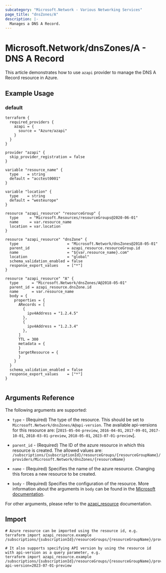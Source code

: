 ```yaml
---
subcategory: "Microsoft.Network - Various Networking Services"
page_title: "dnsZones/A"
description: |-
  Manages a DNS A Record.
---
```


# Microsoft.Network/dnsZones/A - DNS A Record

This article demonstrates how to use `azapi` provider to manage the DNS A Record resource in Azure.



## Example Usage

### default

```hcl
terraform {
  required_providers {
    azapi = {
      source = "Azure/azapi"
    }
  }
}

provider "azapi" {
  skip_provider_registration = false
}

variable "resource_name" {
  type    = string
  default = "acctest0001"
}

variable "location" {
  type    = string
  default = "westeurope"
}

resource "azapi_resource" "resourceGroup" {
  type     = "Microsoft.Resources/resourceGroups@2020-06-01"
  name     = var.resource_name
  location = var.location
}

resource "azapi_resource" "dnsZone" {
  type                      = "Microsoft.Network/dnsZones@2018-05-01"
  parent_id                 = azapi_resource.resourceGroup.id
  name                      = "${var.resource_name}.com"
  location                  = "global"
  schema_validation_enabled = false
  response_export_values    = ["*"]
}

resource "azapi_resource" "A" {
  type      = "Microsoft.Network/dnsZones/A@2018-05-01"
  parent_id = azapi_resource.dnsZone.id
  name      = var.resource_name
  body = {
    properties = {
      ARecords = [
        {
          ipv4Address = "1.2.4.5"
        },
        {
          ipv4Address = "1.2.3.4"
        },
      ]
      TTL = 300
      metadata = {
      }
      targetResource = {
      }
    }
  }
  schema_validation_enabled = false
  response_export_values    = ["*"]
}


```



## Arguments Reference

The following arguments are supported:

* `type` - (Required) The type of the resource. This should be set to `Microsoft.Network/dnsZones/A@api-version`. The available api-versions for this resource are: [`2015-05-04-preview`, `2016-04-01`, `2017-09-01`, `2017-10-01`, `2018-03-01-preview`, `2018-05-01`, `2023-07-01-preview`].

* `parent_id` - (Required) The ID of the azure resource in which this resource is created. The allowed values are:  
  `/subscriptions/{subscriptionId}/resourceGroups/{resourceGroupName}/providers/Microsoft.Network/dnsZones/{resourceName}`

* `name` - (Required) Specifies the name of the azure resource. Changing this forces a new resource to be created.

* `body` - (Required) Specifies the configuration of the resource. More information about the arguments in `body` can be found in the [Microsoft documentation](https://learn.microsoft.com/en-us/azure/templates/Microsoft.Network/dnsZones/A?pivots=deployment-language-terraform).

For other arguments, please refer to the [azapi_resource](https://registry.terraform.io/providers/Azure/azapi/latest/docs/resources/resource) documentation.

## Import

 ```shell
 # Azure resource can be imported using the resource id, e.g.
 terraform import azapi_resource.example /subscriptions/{subscriptionId}/resourceGroups/{resourceGroupName}/providers/Microsoft.Network/dnsZones/{resourceName}/A/{resourceName}
 
 # It also supports specifying API version by using the resource id with api-version as a query parameter, e.g.
 terraform import azapi_resource.example /subscriptions/{subscriptionId}/resourceGroups/{resourceGroupName}/providers/Microsoft.Network/dnsZones/{resourceName}/A/{resourceName}?api-version=2023-07-01-preview
 ```
